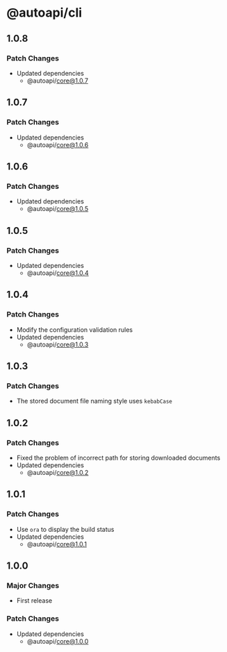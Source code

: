 # @autoapi/cli

## 1.0.8

### Patch Changes

- Updated dependencies
  - @autoapi/core@1.0.7

## 1.0.7

### Patch Changes

- Updated dependencies
  - @autoapi/core@1.0.6

## 1.0.6

### Patch Changes

- Updated dependencies
  - @autoapi/core@1.0.5

## 1.0.5

### Patch Changes

- Updated dependencies
  - @autoapi/core@1.0.4

## 1.0.4

### Patch Changes

- Modify the configuration validation rules
- Updated dependencies
  - @autoapi/core@1.0.3

## 1.0.3

### Patch Changes

- The stored document file naming style uses `kebabCase`

## 1.0.2

### Patch Changes

- Fixed the problem of incorrect path for storing downloaded documents
- Updated dependencies
  - @autoapi/core@1.0.2

## 1.0.1

### Patch Changes

- Use `ora` to display the build status
- Updated dependencies
  - @autoapi/core@1.0.1

## 1.0.0

### Major Changes

- First release

### Patch Changes

- Updated dependencies
  - @autoapi/core@1.0.0
